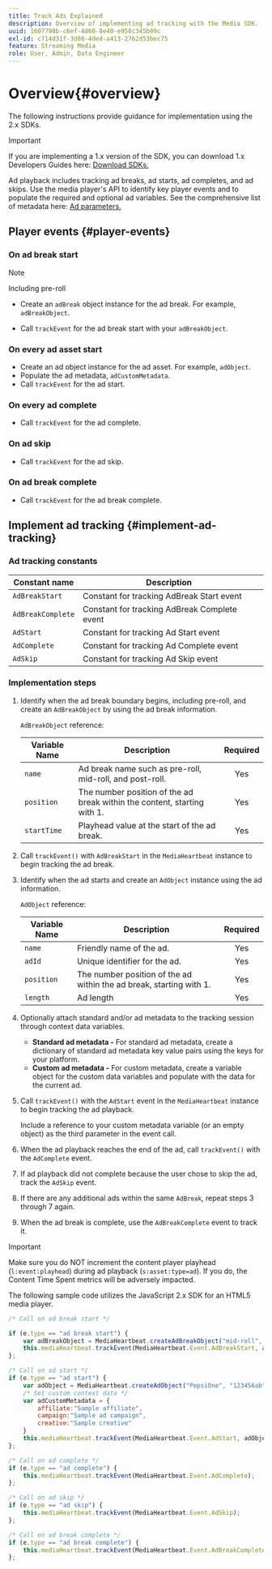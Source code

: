 ```yaml
---
title: Track Ads Explained
description: Overview of implementing ad tracking with the Media SDK.
uuid: 1607798b-c6ef-4d60-8e40-e958c345b09c
exl-id: c714d31f-3d08-4ded-a413-2762d53bec75
feature: Streaming Media
role: User, Admin, Data Engineer
---
```

# Overview{#overview}

The following instructions provide guidance for implementation using the 2.x SDKs.

>[!IMPORTANT]
>
>If you are implementing a 1.x version of the SDK, you can download 1.x Developers Guides here: [Download SDKs.](/help/getting-started/download-sdks.md)

Ad playback includes tracking ad breaks, ad starts, ad completes, and ad skips. Use the media player's API to identify key player events and to populate the required and optional ad variables. See the comprehensive list of metadata here: [Ad parameters.](../../implementation/variables/ad-parameters.md)

## Player events {#player-events}


### On ad break start

>[!NOTE]
>Including pre-roll

* Create an `adBreak` object instance for the ad break. For example, `adBreakObject`.

* Call `trackEvent` for the ad break start with your `adBreakObject`.

### On every ad asset start

* Create an ad object instance for the ad asset. For example, `adObject`.
* Populate the ad metadata, `adCustomMetadata`.
* Call `trackEvent` for the ad start.

### On every ad complete

* Call `trackEvent` for the ad complete.

### On ad skip

* Call `trackEvent` for the ad skip.

### On ad break complete

* Call `trackEvent` for the ad break complete.

## Implement ad tracking {#implement-ad-tracking}

### Ad tracking constants

|  Constant name  | Description&nbsp;&nbsp;  |
|---|---|
|  `AdBreakStart`  | Constant for tracking AdBreak Start event  |
|  `AdBreakComplete`  | Constant for tracking AdBreak Complete event  |
|  `AdStart`  | Constant for tracking Ad Start event  |
|  `AdComplete`  | Constant for tracking Ad Complete event  |
|  `AdSkip`  | Constant for tracking Ad Skip event  |

### Implementation steps

1. Identify when the ad break boundary begins, including pre-roll, and create an `AdBreakObject` by using the ad break information.

   `AdBreakObject` reference:

   |  Variable Name  | Description  | Required  |
   | --- | --- | :---: |
   |  `name`  | Ad break name such as pre-roll, mid-roll, and post-roll.  | Yes  |
   |  `position`  | The number position of the ad break within the content, starting with 1. | Yes  |
   |  `startTime`  | Playhead value at the start of the ad break.  | Yes  |

1. Call `trackEvent()` with `AdBreakStart` in the `MediaHeartbeat` instance to begin tracking the ad break.

1. Identify when the ad starts and create an `AdObject` instance using the ad information.

   `AdObject` reference:

   |  Variable Name  | Description  | Required  |
   | --- | --- | :---: |
   |  `name`  | Friendly name of the ad.  | Yes  |
   |  `adId`  | Unique identifier for the ad.  | Yes  |
   |  `position`  | The number position of the ad within the ad break, starting with 1. | Yes  |
   |  `length`  | Ad length  | Yes  |

1. Optionally attach standard and/or ad metadata to the tracking session through context data variables.

    * **Standard ad metadata -** For standard ad metadata, create a dictionary of standard ad metadata key value pairs using the keys for your platform.
    * **Custom ad metadata -** For custom metadata, create a variable object for the custom data variables and populate with the data for the current ad.

1. Call `trackEvent()` with the `AdStart` event in the `MediaHeartbeat` instance to begin tracking the ad playback.

   Include a reference to your custom metadata variable (or an empty object) as the third parameter in the event call.

1. When the ad playback reaches the end of the ad, call `trackEvent()` with the `AdComplete` event.

1. If ad playback did not complete because the user chose to skip the ad, track the `AdSkip` event.
1. If there are any additional ads within the same `AdBreak`, repeat steps 3 through 7 again.
1. When the ad break is complete, use the `AdBreakComplete` event to track it.

>[!IMPORTANT]
>
>Make sure you do NOT increment the content player playhead (`l:event:playhead`) during ad playback (`s:asset:type=ad`). If you do, the Content Time Spent metrics will be adversely impacted.

The following sample code utilizes the JavaScript 2.x SDK for an HTML5 media player.

```js
/* Call on ad break start */

if (e.type == "ad break start") {
    var adBreakObject = MediaHeartbeat.createAdBreakObject("mid-roll", 2, 500);
    this.mediaHeartbeat.trackEvent(MediaHeartbeat.Event.AdBreakStart, adBreakObject);
};

/* Call on ad start */
if (e.type == "ad start") {
    var adObject = MediaHeartbeat.createAdObject("PepsiOne", "123456ab", 1, 30);
    /* Set custom context data */
    var adCustomMetadata = {
        affiliate:"Sample affiliate",
        campaign:"Sample ad campaign",
        creative:"Sample creative"
    }
    this.mediaHeartbeat.trackEvent(MediaHeartbeat.Event.AdStart, adObject, adCustomMetadata);
};

/* Call on ad complete */
if (e.type == "ad complete") {
    this.mediaHeartbeat.trackEvent(MediaHeartbeat.Event.AdComplete);
};

/* Call on ad skip */
if (e.type == "ad skip") {
    this.mediaHeartbeat.trackEvent(MediaHeartbeat.Event.AdSkip);
};

/* Call on ad break complete */
if (e.type == "ad break complete") {
    this.mediaHeartbeat.trackEvent(MediaHeartbeat.Event.AdBreakComplete);
};
```
